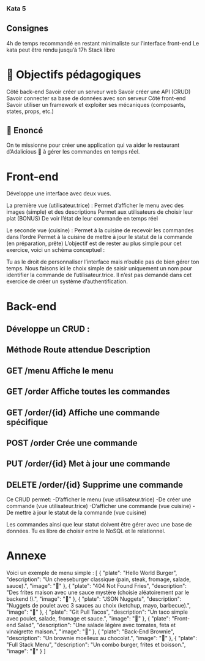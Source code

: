 ### Kata 5

## Consignes
4h de temps recommandé en restant minimaliste sur l’interface front-end
Le kata peut être rendu jusqu’à 17h
Stack libre

# 🎯 Objectifs pédagogiques
Côté back-end
Savoir créer un serveur web
Savoir créer une API (CRUD)
Savoir connecter sa base de données avec son serveur
Côté front-end
Savoir utiliser un framework et exploiter ses mécaniques (composants, states, props, etc.)

## 💎 Enoncé
On te missionne pour créer une application qui va aider le restaurant d’Adalicious 🥦 à gérer les commandes en temps réel.

# Front-end
Développe une interface avec deux vues.

La première vue (utilisateur.trice) :
Permet d’afficher le menu avec des images (simple) et des descriptions
Permet aux utilisateurs de choisir leur plat
(BONUS) De voir l’état de leur commande en temps réel

Le seconde vue (cuisine) :
Permet à la cuisine de recevoir les commandes dans l’ordre
Permet à la cuisine de mettre à jour le statut de la commande (en préparation, prête)
L’objectif est de rester au plus simple pour cet exercice, voici un schéma conceptuel :

Tu as le droit de personnaliser l’interface mais n’oublie pas de bien gérer ton temps.
Nous faisons ici le choix simple de saisir uniquement un nom pour identifier la commande de l’utilisateur.trice. Il n’est pas demandé dans cet exercice de créer un système d’authentification.

# Back-end
Développe un CRUD :
-----------------------------------------------------------------------------------------------------
Méthode
Route attendue
Description
-----------------------------------------------------------------------------------------------------
GET
/menu
Affiche le menu
-----------------------------------------------------------------------------------------------------
GET
/order
Affiche toutes les commandes
-----------------------------------------------------------------------------------------------------
GET
/order/{id}
Affiche une commande spécifique
-----------------------------------------------------------------------------------------------------
POST
/order
Crée une commande
-----------------------------------------------------------------------------------------------------
PUT
/order/{id}
Met à jour une commande
-----------------------------------------------------------------------------------------------------
DELETE
/order/{id}
Supprime une commande
-----------------------------------------------------------------------------------------------------

Ce CRUD permet:
-D’afficher le menu (vue utilisateur.trice)
-De créer une commande (vue utilisateur.trice)
-D’afficher une commande (vue cuisine)
-De mettre à jour le statut de la commande (vue cuisine)

Les commandes ainsi que leur statut doivent être gérer avec une base de données. Tu es libre de choisir entre le NoSQL et le relationnel.

# Annexe
Voici un exemple de menu simple :
[
  {
    "plate": "Hello World Burger",
    "description": "Un cheeseburger classique (pain, steak, fromage, salade, sauce).",
    "image": "🍔"
  },
  {
    "plate": "404 Not Found Fries",
    "description": "Des frites maison avec une sauce mystère (choisie aléatoirement par le backend !).",
    "image": "🍟"
  },
  {
    "plate": "JSON Nuggets",
    "description": "Nuggets de poulet avec 3 sauces au choix (ketchup, mayo, barbecue).",
    "image": "🍗"
  },
  {
    "plate": "Git Pull Tacos",
    "description": "Un taco simple avec poulet, salade, fromage et sauce.",
    "image": "🌮"
  },
  {
    "plate": "Front-end Salad",
    "description": "Une salade légère avec tomates, feta et vinaigrette maison.",
    "image": "🥗"
  },
  {
    "plate": "Back-End Brownie",
    "description": "Un brownie moelleux au chocolat.",
    "image": "🍫"
  },
  {
    "plate": "Full Stack Menu",
    "description": "Un combo burger, frites et boisson.",
    "image": "🥗"
  }
]
